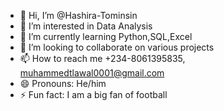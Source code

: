 - 👋 Hi, I’m @Hashira-Tominsin
- 👀 I’m interested in Data Analysis
- 🌱 I’m currently learning Python,SQL,Excel
- 💞️ I’m looking to collaborate on various projects 
- 📫 How to reach me +234-8061395835, muhammedtlawal0001@gmail.com
- 😄 Pronouns: He/him
- ⚡ Fun fact: I am a big fan of football

<!---
Hashira-Tominsin/Hashira-Tominsin is a ✨ special ✨ repository because its `README.md` (this file) appears on your GitHub profile.
You can click the Preview link to take a look at your changes.
--->
